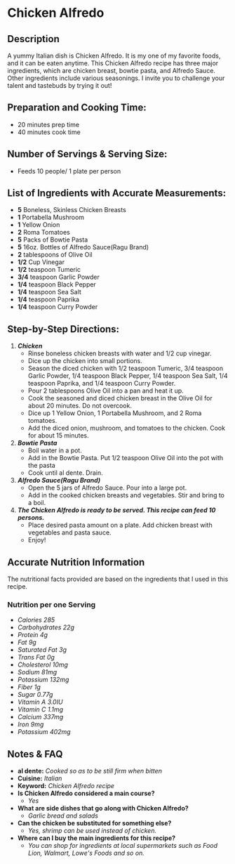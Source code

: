  # Chicken Alfredo
 
 ## Description
 A yummy Italian dish is Chicken Alfredo. It is my one of my favorite foods, and it can be eaten anytime. This Chicken Alfredo recipe has three major ingredients, which are chicken breast, bowtie pasta, and Alfredo Sauce. Other ingredients include various seasonings. I invite you to challenge your talent and tastebuds by trying it out!
 
 ## Preparation and Cooking Time:
 * 20 minutes prep time
 * 40 minutes cook time
 
 ## Number of Servings & Serving Size:
 * Feeds 10 people/ 1 plate per person
 
 ## List of Ingredients with Accurate Measurements:
 * **5** Boneless, Skinless Chicken Breasts
 * **1** Portabella Mushroom
 * **1** Yellow Onion
 * **2** Roma Tomatoes
 * **5** Packs of Bowtie Pasta
 * **5** 16oz. Bottles of Alfredo Sauce(Ragu Brand)
 * **2** tablespoons of Olive Oil
 * **1/2** Cup Vinegar
 * **1/2** teaspoon Tumeric
 * **3/4** teaspoon Garlic Powder
 * **1/4** teaspoon Black Pepper
 * **1/4** teaspoon Sea Salt
 * **1/4** teaspoon Paprika
 * **1/4** teaspoon Curry Powder

## Step-by-Step Directions:
1. ***Chicken***
   * Rinse boneless chicken breasts with water and 1/2 cup vinegar.
   * Dice up the chicken into small portions.
   * Season the diced chicken with 1/2 teaspoon Tumeric, 3/4 teaspoon Garlic Powder, 1/4 teaspoon Black Pepper, 1/4 teaspoon Sea Salt, 1/4 teaspoon Paprika, and 1/4 teaspoon Curry Powder.
   * Pour 2 tablespoons Olive Oil into a pan and heat it up.
   * Cook the seasoned and diced chicken breast in the Olive Oil for about 20 minutes. Do not overcook.
   * Dice up 1 Yellow Onion, 1 Portabella Mushroom, and 2 Roma tomatoes.
   * Add the diced onion, mushroom, and tomatoes to the chicken. Cook for about 15 minutes.
2. ***Bowtie Pasta***
   * Boil water in a pot.
   * Add in the Bowtie Pasta. Put 1/2 teaspoon Olive Oil into the pot with the pasta
   * Cook until al dente. Drain.
3. ***Alfredo Sauce(Ragu Brand)***
   * Open the 5 jars of Alfredo Sauce. Pour into a large pot.
   * Add in the cooked chicken breasts and vegetables. Stir and bring to a boil.
4. ***The Chicken Alfredo is ready to be served. This recipe can feed 10 persons.***
   * Place desired pasta amount on a plate. Add chicken breast with vegetables and pasta sauce. 
   * Enjoy! 

## Accurate Nutrition Information
The nutritional facts provided are based on the ingredients that I used in this recipe.
### Nutrition per one Serving
* *Calories 285*
* *Carbohydrates 22g*
* *Protein 4g*
* *Fat 9g*
* *Saturated Fat 3g*
* *Trans Fat 0g*
* *Cholesterol 10mg*
* *Sodium 81mg*
* *Potassium 132mg*
* *Fiber 1g*
* *Sugar 0.77g*
* *Vitamin A 3.0IU*
* *Vitamin C 1.1mg*
* *Calcium 337mg*
* *Iron 9mg*
* *Potassium 402mg*

## Notes & FAQ
* **al dente:** *Cooked so as to be still firm when bitten*
* **Cuisine:** *Italian*
* **Keyword:** *Chicken Alfredo recipe*
* **Is Chicken Alfredo considered a main course?** 
   * *Yes*
* **What are side dishes that go along with Chicken Alfredo?** 
   * *Garlic bread and salads*
* **Can the chicken be substituted for something else?** 
   * *Yes, shrimp can be used instead of chicken.*
* **Where can I buy the main ingredients for this recipe?** 
   * *You can shop for ingredients at local supermarkets such as Food Lion, Walmart, Lowe's Foods and so on.*
